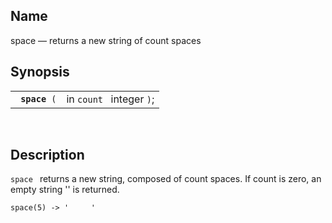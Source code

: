 <div id="fn_space" class="refentry">

<div class="titlepage">

</div>

<div class="refnamediv">

## Name

space — returns a new string of count spaces

</div>

<div class="refsynopsisdiv">

## Synopsis

<div id="fsyn_space" class="funcsynopsis">

|                    |                          |
|--------------------|--------------------------|
| ` `**`space`**` (` | in `count ` integer `)`; |

<div class="funcprototype-spacer">

 

</div>

</div>

</div>

<div id="desc_22" class="refsect1">

## Description

`space ` returns a new string, composed of count spaces. If count is
zero, an empty string '' is returned.

``` screen
space(5) -> '     '
```

</div>

</div>
